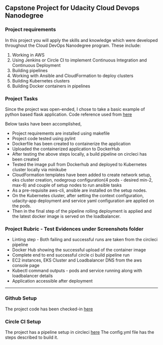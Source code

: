 
## Capstone Project for Udacity Cloud Devops Nanodegree

### Project requirements

In this project you will apply the skills and knowledge which were developed throughout the Cloud DevOps Nanodegree program. These include:

1. Working in AWS
2. Using Jenkins or Circle CI to implement Continuous Integration and Continuous Deployment
3. Building pipelines
4. Working with Ansible and CloudFormation to deploy clusters
5. Building Kubernetes clusters
6. Building Docker containers in pipelines


### Project Tasks

Since the project was open-ended, I chose to take a basic example of python based flask application. Code reference used from [here](https://pythonbasics.org/flask-tutorial-hello-world/)

Below tasks have been accomplished, 

* Project requirements are installed using makefile
* Project code tested using pylint
* Dockerfile has been created to containerize the application
* Uploaded the containerized application to DockerHub 
* After testing the above steps locally, a build pipeline on circleci has been created
* Tested the image pull from Dockerhub and deployed to Kubernetes cluster locally via minikube
* CloudFormation templates have been added to create network setup, eks cluster creation, nodegroup configuration(4 pods - desired min-2, max-6) and couple of setup nodes to run ansible tasks
* As a pre-requisite aws-cli, ansible are installed on the setup nodes. 
* On the Kubernetes cluster, after setting the context configuration, udacity-app deployment and service yaml configuration are applied on the pods. 
* Then in the final step of the pipeline rolling deployment is applied and the latest docker image is served on the loadbalancer. 

### Project Rubric - Test Evidences under Screenshots folder

* Linting step - Both failing and successful runs are taken from the circleci pipeline
* Docker Hub showing the successful upload of the container image
* Complete end to end successful circle ci build pipeline run 
* EC2 instances, EKS Cluster and Loadbalancer DNS from the aws console page
* Kubectl command outputs - pods and service running along with loadbalancer details
* Application accessible after deployment 

---

### Github Setup

The project code has been checked-in [here](https://github.com/roshini777/Capstone-Project) 

### Circle CI Setup

The project has a pipeline setup in circleci [here](https://app.circleci.com/pipelines/github/roshini777/Capstone-Project) The config.yml file has the steps described to build it. 


